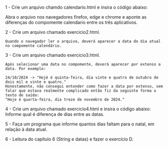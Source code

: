 1 - Crie um arquivo chamdo calendario.html e insira o código abaixo:  


Abra o arquivo nos navegadores firefox, edge e chrome e aponte as diferenças do compomente calendario entre os três aplicativos.

2 - Crie um arquivo chamado exercicio2.html.
    
    Quando o navegador ler o arquivo, deverá aparecer a data do dia atual no compomente calendário.
    
3 - Crie um arquivo chamado exercicio3.html.
    
    Após selecionar uma data no compomente, deverá aparecer por extenso a data. Por exemplo:
    
    24/10/2024 -> "Hojé é quinta-feira, dia vinte e quatro de outubro de dois mil e vinte e quatro."
    Honestamente, não consegui entender como fazer a data por extenso, sem falar que estava realmente complicado então fiz da seguinte forma o texto de saída:
    "Hoje é quarta-feira, dia treze de novembro de 2024."
    
4 - Crie um arquivo chamado exercicio4.html e insira o código abaixo:
Informe qual é diferença de dias entre as datas.

5 - Faça um programa que informe quantos dias faltam para o natal, em relação à data atual.

6 - Leitura do capítulo 6 (String e datas) e fazer o exercício D.
